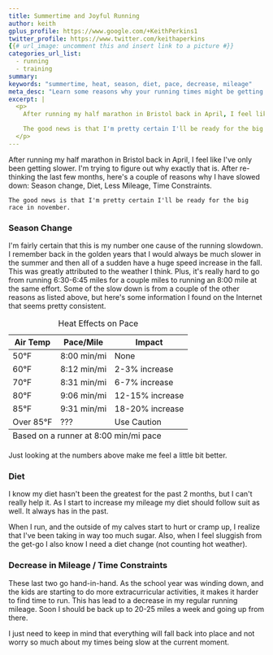 ```yaml
---
title: Summertime and Joyful Running
author: keith
gplus_profile: https://www.google.com/+KeithPerkins1
twitter_profile: https://www.twitter.com/keithaperkins
{{# url_image: uncomment this and insert link to a picture #}} 
categories_url_list:
  - running
  - training
summary:
keywords: "summertime, heat, season, diet, pace, decrease, mileage"
meta_desc: "Learn some reasons why your running times might be getting slower during the summer."
excerpt: |
  <p>
  	After running my half marathon in Bristol back in April, I feel like I've only been getting slower.  I'm trying to figure out why exactly that is.  After re-thinking the last few months, here's a couple of reasons why I have slowed down:  Season change, Diet, Less Mileage, Time Constraints.

	The good news is that I'm pretty certain I'll be ready for the big race in november.
  </p>
---
```

<p>
	After running my half marathon in Bristol back in April, I feel like I've only been getting slower.  I'm trying to figure out why exactly that is.  After re-thinking the last few months, here's a couple of reasons why I have slowed down:  Season change, Diet, Less Mileage, Time Constraints.

	The good news is that I'm pretty certain I'll be ready for the big race in november.
</p>
<p>
<h3>Season Change</h3>
</p>
<p>
I'm fairly certain that this is my number one cause of the running slowdown.  I remember back in the golden years that I would always be much slower in the summer and then all of a sudden have a huge speed increase in the fall.  This was greatly attributed to the weather I think.  Plus, it's really hard to go from running 6:30-6:45 miles for a couple miles to running an 8:00 mile at the same effort.  Some of the slow down is from a couple of the other reasons as listed above, but here's some information I found on the Internet that seems pretty consistent.

<table class="custom_table">
<caption>Heat Effects on Pace</caption>
<colgroup />
<colgroup span="3" title="title" />
<thead>
	<tr>
		<th scope="col">Air Temp</th>
		<th scope="col">Pace/Mile</th>
		<th scope="col">Impact</th>
	</tr>
</thead>
<tfoot>
	<tr>
		<td colspan="100%">Based on a runner at 8:00 min/mi pace</td>
	</tr>
</tfoot>
<tbody>
	<tr>
		<td>50&deg;F</td>
		<td>8:00 min/mi</td>
		<td>None</td>
	</tr>
	<tr>
		<td>60&deg;F</td>
		<td>8:12 min/mi</td>
		<td>2-3% increase</td>
	</tr>
	<tr>
		<td>70&deg;F</td>
		<td>8:31 min/mi</td>
		<td>6-7% increase</td>
	</tr>
	<tr>
		<td>80&deg;F</td>
		<td>9:06 min/mi</td>
		<td>12-15% increase</td>
	</tr>
	<tr>
		<td>85&deg;F</td>
		<td>9:31 min/mi</td>
		<td>18-20% increase</td>
	</tr>
	<tr>
		<td>Over 85&deg;F</td>
		<td>???</td>
		<td>Use Caution</td>
	</tr>
</tbody>
</table>

Just looking at the numbers above make me feel a little bit better.

</p>
<p>
<h3>Diet</h3>
</p>
<p>
I know my diet hasn't been the greatest for the past 2 months, but I can't really help it.  As I start to increase my mileage my diet should follow suit as well.  It always has in the past.  

When I run, and the outside of my calves start to hurt or cramp up, I realize that I've been taking in way too much sugar.  Also, when I feel sluggish from the get-go I also know I need a diet change (not counting hot weather).
</p>
<p>
<h3>Decrease in Mileage / Time Constraints </h3>
</p>
<p>
These last two go hand-in-hand.  As the school year was winding down, and the kids are starting to do more extracurricular activities, it makes it harder to find time to run.  This has lead to a decrease in my regular running mileage.  Soon I should be back up to 20-25 miles a week and going up from there.

I just need to keep in mind that everything will fall back into place and not worry so much about my times being slow at the current moment.
</p>